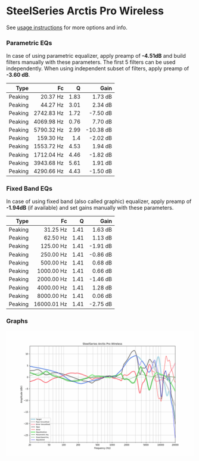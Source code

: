 # SteelSeries Arctis Pro Wireless
See [usage instructions](https://github.com/jaakkopasanen/AutoEq#usage) for more options and info.

### Parametric EQs
In case of using parametric equalizer, apply preamp of **-4.51dB** and build filters manually
with these parameters. The first 5 filters can be used independently.
When using independent subset of filters, apply preamp of **-3.60 dB**.

| Type    | Fc         |    Q | Gain      |
|--------:|-----------:|-----:|----------:|
| Peaking | 20.37 Hz   | 1.83 | 1.73 dB   |
| Peaking | 44.27 Hz   | 3.01 | 2.34 dB   |
| Peaking | 2742.83 Hz | 1.72 | -7.50 dB  |
| Peaking | 4069.98 Hz | 0.76 | 7.70 dB   |
| Peaking | 5790.32 Hz | 2.99 | -10.38 dB |
| Peaking | 159.30 Hz  | 1.4  | -2.02 dB  |
| Peaking | 1553.72 Hz | 4.53 | 1.94 dB   |
| Peaking | 1712.04 Hz | 4.46 | -1.82 dB  |
| Peaking | 3943.68 Hz | 5.61 | 1.91 dB   |
| Peaking | 4290.66 Hz | 4.43 | -1.50 dB  |

### Fixed Band EQs
In case of using fixed band (also called graphic) equalizer, apply preamp of **-1.94dB**
(if available) and set gains manually with these parameters.

| Type    | Fc          |    Q | Gain     |
|--------:|------------:|-----:|---------:|
| Peaking | 31.25 Hz    | 1.41 | 1.63 dB  |
| Peaking | 62.50 Hz    | 1.41 | 1.13 dB  |
| Peaking | 125.00 Hz   | 1.41 | -1.91 dB |
| Peaking | 250.00 Hz   | 1.41 | -0.86 dB |
| Peaking | 500.00 Hz   | 1.41 | 0.68 dB  |
| Peaking | 1000.00 Hz  | 1.41 | 0.66 dB  |
| Peaking | 2000.00 Hz  | 1.41 | -1.46 dB |
| Peaking | 4000.00 Hz  | 1.41 | 1.28 dB  |
| Peaking | 8000.00 Hz  | 1.41 | 0.06 dB  |
| Peaking | 16000.01 Hz | 1.41 | -2.75 dB |

### Graphs
![](./SteelSeries%20Arctis%20Pro%20Wireless.png)